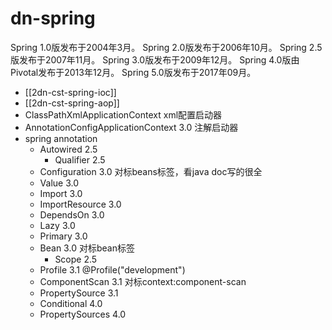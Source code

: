 
# dn-spring

Spring 1.0版发布于2004年3月。 Spring 2.0版发布于2006年10月。 Spring
2.5版发布于2007年11月。 Spring 3.0版发布于2009年12月。 Spring
4.0版由Pivotal发布于2013年12月。 Spring 5.0版发布于2017年09月。

-   [[2dn-cst-spring-ioc]]
-   [[2dn-cst-spring-aop]]
-   ClassPathXmlApplicationContext xml配置启动器
-   AnnotationConfigApplicationContext 3.0 注解启动器
-   spring annotation
    -   Autowired 2.5
        -   Qualifier 2.5
    -   Configuration 3.0 对标beans标签，看java doc写的很全
    -   Value 3.0
    -   Import 3.0
    -   ImportResource 3.0
    -   DependsOn 3.0
    -   Lazy 3.0
    -   Primary 3.0
    -   Bean 3.0 对标bean标签
        -   Scope 2.5
    -   Profile 3.1 @Profile("development")
    -   ComponentScan 3.1 对标context:component-scan
    -   PropertySource 3.1
    -   Conditional 4.0
    -   PropertySources 4.0


[//begin]: # "Autogenerated link references for markdown compatibility"
[dn-cst-spring-ioc]: dn-cst-spring-ioc.md "spring ioc"
[dn-cst-spring-aop]: dn-cst-spring-aop.md "dn-cst-spring-aop"
[//end]: # "Autogenerated link references"